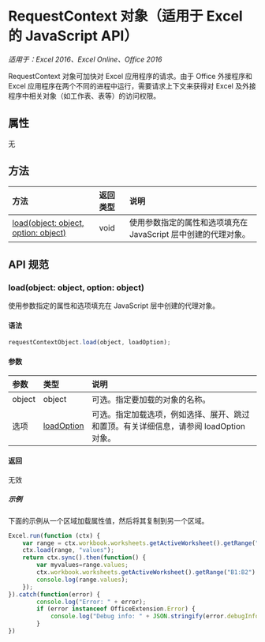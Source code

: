 # RequestContext 对象（适用于 Excel 的 JavaScript API）

_适用于：Excel 2016、Excel Online、Office 2016_

RequestContext 对象可加快对 Excel 应用程序的请求。由于 Office 外接程序和 Excel 应用程序在两个不同的进程中运行，需要请求上下文来获得对 Excel 及外接程序中相关对象（如工作表、表等）的访问权限。 

## 属性
无

## 方法

| 方法         | 返回类型    |说明|
|:---------------|:--------|:----------|
|[load(object: object, option: object)](#loadobject-object-option-object)  |void     |使用参数指定的属性和选项填充在 JavaScript 层中创建的代理对象。|

## API 规范

### load(object: object, option: object)
使用参数指定的属性和选项填充在 JavaScript 层中创建的代理对象。

#### 语法
```js
requestContextObject.load(object, loadOption);
```

#### 参数
| 参数       | 类型    |说明|
|:----------------|:--------|:----------|
|object|object|可选。指定要加载的对象的名称。|
|选项|[loadOption](loadoption.md)|可选。指定加载选项，例如选择、展开、跳过和置顶。有关详细信息，请参阅 loadOption 对象。|

#### 返回
无效

##### 示例

下面的示例从一个区域加载属性值，然后将其复制到另一个区域。

```js
Excel.run(function (ctx) { 
	var range = ctx.workbook.worksheets.getActiveWorksheet().getRange("A1:A2");
	ctx.load(range, "values");
	return ctx.sync().then(function() {
		var myvalues=range.values;
		ctx.workbook.worksheets.getActiveWorksheet().getRange("B1:B2").values = myvalues;
		console.log(range.values);
	});
}).catch(function(error) {
		console.log("Error: " + error);
		if (error instanceof OfficeExtension.Error) {
			console.log("Debug info: " + JSON.stringify(error.debugInfo));
		}
})
```

